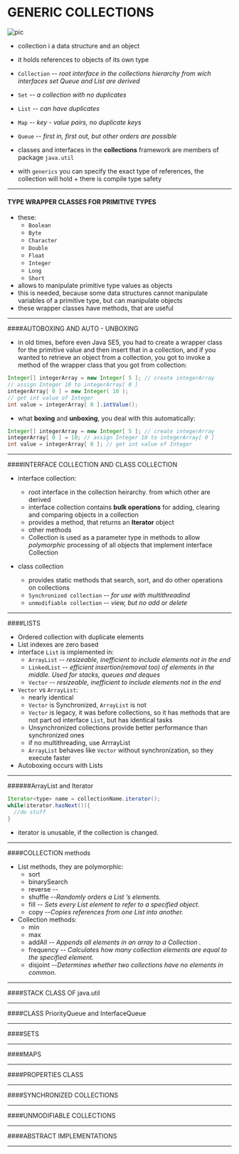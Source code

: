 # GENERIC COLLECTIONS

![pic]()
* collection i a data structure and an object
* it holds references to objects of its own type

* `Collection` -- *root interface in the collections hierarchy from wich interfaces set Queue and List are derived*
* `Set` -- *a collection with no duplicates*
* `List` -- *can have duplicates*
* `Map` -- *key - value pairs, no duplicate keys*
* `Queue` -- *first in, first out, but other orders are possible*

* classes and interfaces in the __collections__ framework are members of package `java.util`
* with `generics` you can specify the exact type of references, the collection will hold + there is compile type safety

----

#### TYPE WRAPPER CLASSES FOR PRIMITIVE TYPES
* these:
  * `Boolean`
  * `Byte`
  * `Character`
  * `Double`
  * `Float`
  * `Integer`
  * `Long`
  * `Short`
* allows to manipulate primitive type values as objects
* this is needed, because some data structures cannot manipulate variables of a primitive type, but can manipulate objects
* these wrapper classes have methods, that are useful

----
####AUTOBOXING AND AUTO - UNBOXING
* in old times, before even Java SE5, you had to create a wrapper class for the primitive value and then insert that in a collection, and if you wanted to retrieve an object from a collection, you got to invoke a method of the wrapper class that you got from collection:

```Java
Integer[] integerArray = new Integer[ 5 ]; // create integerArray
// assign Integer 10 to integerArray[ 0 ]
integerArray[ 0 ] = new Integer( 10 );
// get int value of Integer
int value = integerArray[ 0 ].intValue();
```
* what __boxing__ and __unboxing__, you deal with this automatically:

```Java
Integer[] integerArray = new Integer[ 5 ]; // create integerArray
integerArray[ 0 ] = 10; // assign Integer 10 to integerArray[ 0 ]
int value = integerArray[ 0 ]; // get int value of Integer
```

----
####INTERFACE COLLECTION AND CLASS COLLECTION
* interface collection:
  * root interface in the collection heirarchy. from which other are derived
  * interface collection contains __bulk operations__ for adding, clearing and comparing objects in a collection
  * provides a method, that returns an __Iterator__ object
  * other methods
  * Collection is used as a parameter type in methods to allow *polymorphic* processing of all objects that implement interface Collection

* class collection
  * provides static methods that search, sort, and do other operations on collections
  * `Synchronized collection` -- *for use with multithreadind*
  * `unmodifiable collection` -- *view, but no add or delete*

----
####LISTS
* Ordered collection with duplicate elements
* List indexes are zero based
* interface `List` is implemented in:
  * `ArrayList` -- *resizeable, inefficient to include elements not in the end*
  * `LinkedList` -- *efficient insertion(removal too) of elements in the middle. Used for stacks, queues and deques*
  * `Vector` -- *resizeable, inefficient to include elements not in the end*
* `Vector` vs `ArrayList`:
  * nearly identical
  * `Vector` is Synchronized, `ArrayList` is not
  * `Vector` is legacy, it was before collections, so it has methods that are not part od interface `List`, but has identical tasks
  * Unsynchronized collections provide better performance than synchronized ones
  * if no multithreading, use ArrrayList
  * `ArrayList` behaves like `Vector` without synchronization, so they execute faster
* Autoboxing occurs with Lists

----
######ArrayList and Iterator
```java
Iterator<type> name = collectionName.iterator();
while(iterator.hasNext()){
  //do stuff
}
```
* iterator is unusable, if the collection is changed.


----
####COLLECTION methods
* List methods, they are polymorphic:
  * sort
  * binarySearch
  * reverse --
  * shuffle --*Randomly orders a List ’s elements.*
  * fill -- *Sets every List element to refer to a specified object.*
  * copy --*Copies references from one List into another.*
* Collection methods:
  * min
  * max
  * addAll -- *Appends all elements in an array to a Collection .*
  * frequency -- *Calculates how many collection elements are equal to the specified element.*
  * disjoint --*Determines whether two collections have no elements in common.*

----
####STACK CLASS OF java.util

----
####CLASS PriorityQueue and InterfaceQueue

----
####SETS

----
####MAPS

----
####PROPERTIES CLASS

----
####SYNCHRONIZED COLLECTIONS

----
####UNMODIFIABLE COLLECTIONS

----
####ABSTRACT IMPLEMENTATIONS

----
